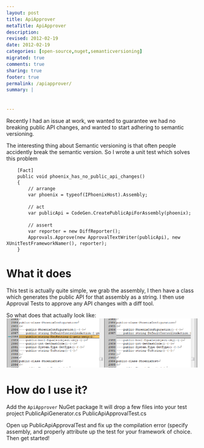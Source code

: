 ```yaml
---
layout: post
title: ApiApprover
metaTitle: ApiApprover
description: 
revised: 2012-02-19
date: 2012-02-19
categories: [open-source,nuget,semanticversioning]
migrated: true
comments: true
sharing: true
footer: true
permalink: /apiapprover/
summary: | 
  

---
```

Recently I had an issue at work, we wanted to guarantee we had no breaking public API changes, and wanted to start adhering to semantic versioning.

The interesting thing about Semantic versioning is that often people accidently break the semantic version. So I wrote a unit test which solves this problem

        [Fact]
        public void phoenix_has_no_public_api_changes()
        {
            // arrange
            var phoenix = typeof(IPhoenixHost).Assembly;

            // act
            var publicApi = CodeGen.CreatePublicApiForAssembly(phoenix);

            // assert
            var reporter = new DiffReporter();
            Approvals.Approve(new ApprovalTextWriter(publicApi), new XUnitTestFrameworkNamer(), reporter);
        }
        
# What it does
This test is actually quite simple, we grab the assembly, I then have a class which generates the public API for that assembly as a string. I then use Approval Tests to approve any API changes with a diff tool.

So what does that actually look like:  
![ApiChange](/assets/posts/2012-02-19-apiapprover/ApiChange.png)

# How do I use it?

Add the `ApiApprover` NuGet package
It will drop a few files into your test project
PublicApiGenerator.cs
PublicApiApprovalTest.cs

Open up PublicApiApprovalTest and fix up the compilation error (specify assembly, and properly attribute up the test for your framework of choice. Then get started!